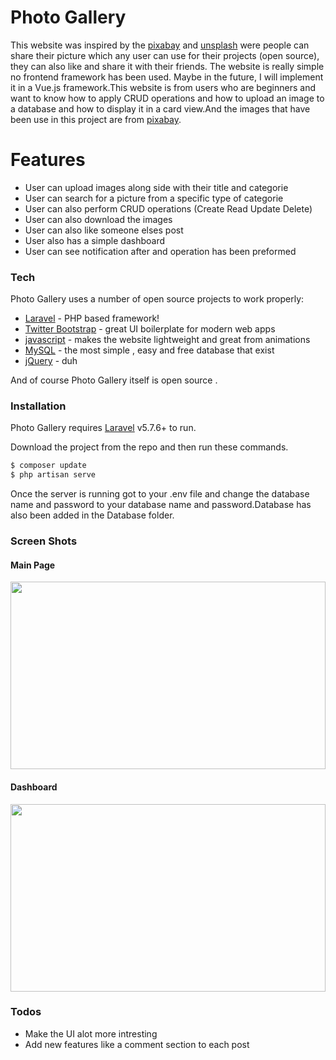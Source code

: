 # Photo Gallery

This website was inspired by the [pixabay] and [unsplash] were people can share their picture which any user can use for their projects (open source), they can also like and share it with their friends. The website is really simple no frontend framework has been used. Maybe in the future, I will implement it in a Vue.js framework.This website is from users who are beginners and want to know how to apply  CRUD operations and how to upload an image to a database and how to display it in a card view.And the images that have been use in this project are from [pixabay].

# Features

  - User can upload images along side with their title and categorie 
  - User can search for a picture from a specific type of categorie
  - User can also perform CRUD operations (Create Read Update Delete)
  - User can also download the images 
  - User can also like someone elses post 
  - User also has a simple dashboard
  - User can see notification after and operation has been preformed

### Tech

Photo Gallery uses a number of open source projects to work properly:

* [Laravel] - PHP based framework!
* [Twitter Bootstrap] - great UI boilerplate for modern web apps
* [javascript](www.javascript.com) - makes the website lightweight and great from animations
* [MySQL] - the most simple , easy and free database that exist
* [jQuery] - duh

And of course Photo Gallery itself is open source .

### Installation

Photo Gallery requires [Laravel] v5.7.6+ to run.

Download the project from the repo and then run these commands.

```sh
$ composer update 
$ php artisan serve
```
Once the server is running got to your .env file and change the database name and password to your database name and password.Database has also been added in the Database folder.

### Screen Shots

#### Main Page
<p align="center">
  <img width="100%" height="300" src="https://user-images.githubusercontent.com/32094006/51079018-76514100-16e1-11e9-8b36-4e4cdbb6e6c9.PNG">
</p>

#### Dashboard
<p align="center">
  <img width="100%" height="300" src="https://user-images.githubusercontent.com/32094006/51079048-48b8c780-16e2-11e9-9bf2-387301410acf.PNG">
</p>

### Todos

 - Make the UI alot more intresting 
 - Add new features like a comment section to each post



[//]: # (These are reference links used in the body of this note and get stripped out when the markdown processor does its job. There is no need to format nicely because it shouldn't be seen. Thanks SO - http://stackoverflow.com/questions/4823468/store-comments-in-markdown-syntax)


   [dill]: <https://github.com/joemccann/dillinger>
   [Laravel]:<http://laravel.com>
   [unsplash]:<http://unsplash.com>
   [pixabay]:<http://pixabay.com>
   [git-repo-url]: <https://github.com/joemccann/dillinger.git>
   [Twitter Bootstrap]: <http://twitter.github.com/bootstrap/>
   [jQuery]: <http://jquery.com>
   [MySQL]: <https://www.mysql.com>
